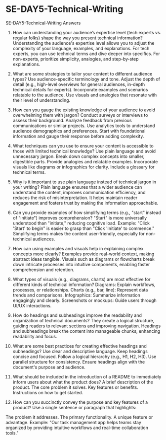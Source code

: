 # SE-DAY5-Technical-Writing


SE-DAY5-Technical-Writing Answers

1. How can understanding your audience’s expertise level (tech experts vs. regular folks) shape the way you present technical information?
Understanding the audience's expertise level allows you to adjust the complexity of your language, examples, and explanations. For tech experts, you can use technical terms and dive deeper into specifics. For non-experts, prioritize simplicity, analogies, and step-by-step explanations.


2. What are some strategies to tailor your content to different audience types?
Use audience-specific terminology and tone.
Adjust the depth of detail (e.g., high-level overviews for general audiences, in-depth technical details for experts).
Incorporate examples and scenarios relatable to the audience.
Use visuals and analogies that resonate with their level of understanding.


3. How can you gauge the existing knowledge of your audience to avoid overwhelming them with jargon?
Conduct surveys or interviews to assess their background.
Analyze feedback from previous communications or similar projects.
Use analytics tools to understand audience demographics and preferences.
Start with foundational information and gauge their response before adding complexity.


4. What techniques can you use to ensure your content is accessible to those with limited technical knowledge?
Use plain language and avoid unnecessary jargon.
Break down complex concepts into smaller, digestible parts.
Provide analogies and relatable examples.
Incorporate visuals like diagrams or infographics for clarity.
Include a glossary for technical terms.


5. Why is it important to use plain language instead of technical jargon in your writing?
Plain language ensures that a wider audience can understand the content, improves communication efficiency, and reduces the risk of misinterpretation. It helps maintain reader engagement and fosters trust by making the information approachable.


6. Can you provide examples of how simplifying terms (e.g., "start" instead of "initiate") improves comprehension?
"Start" is more universally understood than "initiate," reducing cognitive load.
Example: "Click 'Start' to begin" is easier to grasp than "Click 'Initiate' to commence."
Simplifying terms makes the content user-friendly, especially for non-technical audiences.


7. How can using examples and visuals help in explaining complex concepts more clearly?
Examples provide real-world context, making abstract ideas tangible. Visuals such as diagrams or flowcharts break down intricate processes into intuitive components, enabling faster comprehension and retention.


8. What types of visuals (e.g., diagrams, charts) are most effective for different kinds of technical information?
Diagrams: Explain workflows, processes, or relationships.
Charts (e.g., bar, line): Represent data trends and comparisons.
Infographics: Summarize information engagingly and clearly.
Screenshots or mockups: Guide users through UI/UX interactions.


9. How do headings and subheadings improve the readability and organization of technical documents?
They create a logical structure, guiding readers to relevant sections and improving navigation. Headings and subheadings break the content into manageable chunks, enhancing readability and focus.


10. What are some best practices for creating effective headings and subheadings?
Use clear and descriptive language.
Keep headings concise and focused.
Follow a logical hierarchy (e.g., H1, H2, H3).
Use parallel structure for consistency.
Ensure headings align with the document's purpose and audience.


11. What should be included in the introduction of a README to immediately inform users about what the product does?
A brief description of the product.
The core problem it solves.
Key features or benefits.
Instructions on how to get started.


12. How can you succinctly convey the purpose and key features of a product?
Use a single sentence or paragraph that highlights:

The problem it addresses.
The primary functionality.
A unique feature or advantage.
Example: "Our task management app helps teams stay organized by providing intuitive workflows and real-time collaboration tools."
